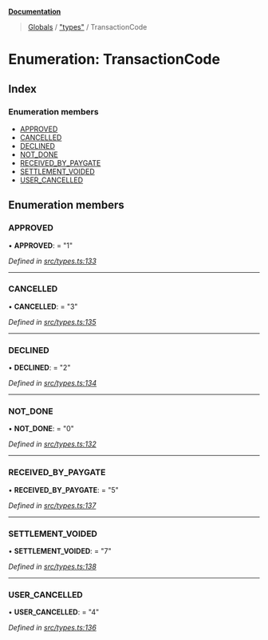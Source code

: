 **[Documentation](../README.md)**

> [Globals](../README.md) / ["types"](../modules/_types_.md) / TransactionCode

# Enumeration: TransactionCode

## Index

### Enumeration members

- [APPROVED](_types_.transactioncode.md#approved)
- [CANCELLED](_types_.transactioncode.md#cancelled)
- [DECLINED](_types_.transactioncode.md#declined)
- [NOT_DONE](_types_.transactioncode.md#not_done)
- [RECEIVED_BY_PAYGATE](_types_.transactioncode.md#received_by_paygate)
- [SETTLEMENT_VOIDED](_types_.transactioncode.md#settlement_voided)
- [USER_CANCELLED](_types_.transactioncode.md#user_cancelled)

## Enumeration members

### APPROVED

• **APPROVED**: = "1"

_Defined in [src/types.ts:133](https://github.com/distributhor/paygate-sdk/blob/af7e356/src/types.ts#L133)_

---

### CANCELLED

• **CANCELLED**: = "3"

_Defined in [src/types.ts:135](https://github.com/distributhor/paygate-sdk/blob/af7e356/src/types.ts#L135)_

---

### DECLINED

• **DECLINED**: = "2"

_Defined in [src/types.ts:134](https://github.com/distributhor/paygate-sdk/blob/af7e356/src/types.ts#L134)_

---

### NOT_DONE

• **NOT_DONE**: = "0"

_Defined in [src/types.ts:132](https://github.com/distributhor/paygate-sdk/blob/af7e356/src/types.ts#L132)_

---

### RECEIVED_BY_PAYGATE

• **RECEIVED_BY_PAYGATE**: = "5"

_Defined in [src/types.ts:137](https://github.com/distributhor/paygate-sdk/blob/af7e356/src/types.ts#L137)_

---

### SETTLEMENT_VOIDED

• **SETTLEMENT_VOIDED**: = "7"

_Defined in [src/types.ts:138](https://github.com/distributhor/paygate-sdk/blob/af7e356/src/types.ts#L138)_

---

### USER_CANCELLED

• **USER_CANCELLED**: = "4"

_Defined in [src/types.ts:136](https://github.com/distributhor/paygate-sdk/blob/af7e356/src/types.ts#L136)_
